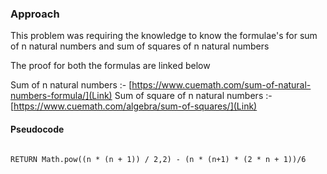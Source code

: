 ### Approach

This problem was requiring the knowledge to know the formulae's for sum of n natural numbers and sum of squares of n natural numbers

The proof for both the formulas are linked below

Sum of n natural numbers :- [https://www.cuemath.com/sum-of-natural-numbers-formula/](Link)
Sum of square of n natural numbers :- [https://www.cuemath.com/algebra/sum-of-squares/](Link)


#### Pseudocode

```

RETURN Math.pow((n * (n + 1)) / 2,2) - (n * (n+1) * (2 * n + 1))/6

```
